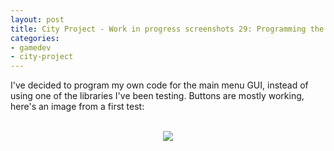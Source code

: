 ```yaml
---
layout: post
title: City Project - Work in progress screenshots 29: Programming the menu's GUI
categories:
- gamedev
- city-project
---
```


I've decided to program my own code for the main menu GUI, instead of using one of the libraries I've been testing. Buttons are mostly working, here's an image from a first test:<br /><br /><div class="separator" style="clear: both; text-align: center;"><a href="http://4.bp.blogspot.com/-g243xqvfLwo/T2uZa0PToSI/AAAAAAAAASo/vX3M0RD6TQk/s1600/blog.binarynonsense.com_20110322_800px.jpg" style="margin-left: 1em; margin-right: 1em;"><img border="0" src="http://1.bp.blogspot.com/-K0YxUmZ66fs/T2uZedtC8SI/AAAAAAAAAS0/ojbrZzn7NVY/s1600/blog.binarynonsense.com_20110322_600px.jpg" /></a></div>